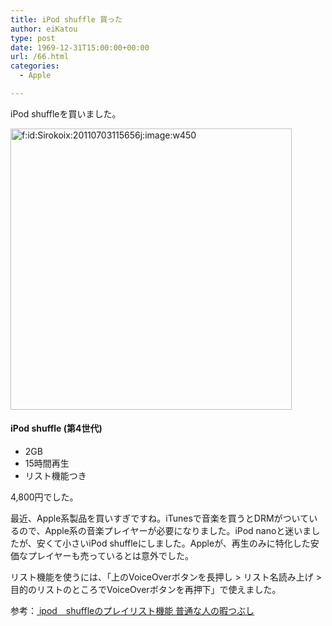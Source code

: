```yaml
---
title: iPod shuffle 買った
author: eiKatou
type: post
date: 1969-12-31T15:00:00+00:00
url: /66.html
categories:
  - Apple

---
```

<div class="section">
  <p>
    iPod shuffleを買いました。
  </p>
  
  <p>
    <a href="http://f.hatena.ne.jp/Sirokoix/20110703115656" class="hatena-fotolife" target="_blank"><img src="http://cdn-ak.f.st-hatena.com/images/fotolife/S/Sirokoix/20110703/20110703115656.jpg" alt="f:id:Sirokoix:20110703115656j:image:w450" title="f:id:Sirokoix:20110703115656j:image:w450" class="hatena-fotolife" width="450" /></a>
  </p>
  
  <h4>
    iPod shuffle (第4世代)
  </h4>
  
  <ul>
    <li>
      2GB
    </li>
    <li>
      15時間再生
    </li>
    <li>
      リスト機能つき
    </li>
  </ul>
  
  <p>
    4,800円でした。
  </p>
  
  <p>
    最近、Apple系製品を買いすぎですね。iTunesで音楽を買うとDRMがついているので、Apple系の音楽プレイヤーが必要になりました。iPod nanoと迷いましたが、安くて小さいiPod shuffleにしました。Appleが、再生のみに特化した安価なプレイヤーも売っているとは意外でした。
  </p>
  
  <p>
    リスト機能を使うには、「上のVoiceOverボタンを長押し > リスト名読み上げ > 目的のリストのところでVoiceOverボタンを再押下」で使えました。
  </p>
  
  <p>
    参考：<a href="http://kyobikyobi.blog47.fc2.com/blog-entry-434.html" target="_blank"> ipod　shuffleのプレイリスト機能 普通な人の暇つぶし</a>
  </p>
</div>
